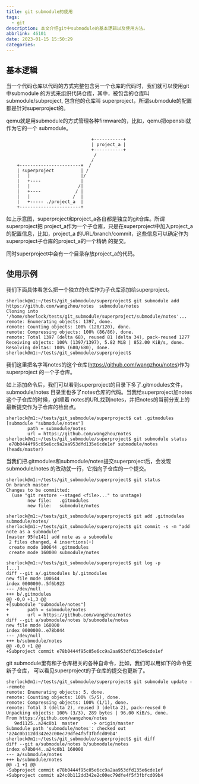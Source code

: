 ```yaml
---
title: git submodule的使用
tags:
  - git
description: 本文介绍git中submodule的基本逻辑以及使用方法。
abbrlink: 46101
date: 2023-01-15 15:50:29
categories:
---
```


基本逻辑
---------

 当一个代码仓库以代码的方式完整包含另一个仓库的代码时，我们就可以使用git中submodule
 的方式来组织代码仓库，其中，被包含的仓库叫submodule/subproject, 包含他的仓库叫
 superproject，所谓submodule的配置都是针对superproject的。

 qemu就是用submodule的方式管理各种firmware的，比如，qemu把opensbi就作为它的一个
 submodule。

```
                                +-----------+
                                | project_a |
                                +-----------+
                                 /
                                /
    +-----------------------+  /
    | superproject          | /
    |   |                   |/
    |   +----               |
    |   |                  /|
    |   +----             / |
    |   |                /  |
    |   +----- ./project_a  |
    +-----------------------+
```
 如上示意图，superproject和project_a各自都是独立的git仓库。所谓superproject把
 project_a作为一个子仓库，只是在superproject中加入project_a的配置信息，比如，project_a
 的URL/branch/commit，这些信息可以确定作为superproject子仓库的project_a的一个精确
 的提交。

 同时superproject中会有一个目录存放project_a的代码。

使用示例
---------

 我们下面具体看怎么把一个独立的仓库作为子仓库添加给superproject。

```
sherlock@m1:~/tests/git_submodule/superproject$ git submodule add https://github.com/wangzhou/notes  submodule/notes
Cloning into '/home/sherlock/tests/git_submodule/superproject/submodule/notes'...
remote: Enumerating objects: 1397, done.
remote: Counting objects: 100% (120/120), done.
remote: Compressing objects: 100% (86/86), done.
remote: Total 1397 (delta 68), reused 81 (delta 34), pack-reused 1277
Receiving objects: 100% (1397/1397), 5.82 MiB | 852.00 KiB/s, done.
Resolving deltas: 100% (680/680), done.
sherlock@m1:~/tests/git_submodule/superproject$ 
```
 我们这里把名字叫notes的这个仓库(https://github.com/wangzhou/notes)作为superproject
 的一个子仓库。

 如上添加命令后，我们可以看到superproject的目录下多了.gitmodules文件，submodule/notes
 目录里也多了notes仓库的代码。当我给superproject加notes这个子仓库的时候，git顺着
 notes的URL找到notes，并把notes的当前分支上的最新提交作为子仓库的检出点。
```
sherlock@m1:~/tests/git_submodule/superproject$ cat .gitmodules 
[submodule "submodule/notes"]
        path = submodule/notes
        url = https://github.com/wangzhou/notes
sherlock@m1:~/tests/git_submodule/superproject$ git submodule status
 e78b0444f95c05e6cc9a2aa953dfd135e6cde1ef submodule/notes (heads/master)
```

 当我们把.gitmodules和submodule/notes提交superproject后，会发现submodule/notes
 的改动就一行，它指向子仓库的一个提交。
```
sherlock@m1:~/tests/git_submodule/superproject$ git status
On branch master
Changes to be committed:
  (use "git restore --staged <file>..." to unstage)
        new file:   .gitmodules
        new file:   submodule/notes

sherlock@m1:~/tests/git_submodule/superproject$ git add .gitmodules submodule/notes/
sherlock@m1:~/tests/git_submodule/superproject$ git commit -s -m "add note as a submodule"
[master 95fe141] add note as a submodule
 2 files changed, 4 insertions(+)
 create mode 100644 .gitmodules
 create mode 160000 submodule/notes

sherlock@m1:~/tests/git_submodule/superproject$ git log -p
[...]
diff --git a/.gitmodules b/.gitmodules
new file mode 100644
index 0000000..5f6b923
--- /dev/null
+++ b/.gitmodules
@@ -0,0 +1,3 @@
+[submodule "submodule/notes"]
+       path = submodule/notes
+       url = https://github.com/wangzhou/notes
diff --git a/submodule/notes b/submodule/notes
new file mode 160000
index 0000000..e78b044
--- /dev/null
+++ b/submodule/notes
@@ -0,0 +1 @@
+Subproject commit e78b0444f95c05e6cc9a2aa953dfd135e6cde1ef
```

git submodule里有和子仓库相关的各种自命令，比如，我们可以用如下的命令更新子仓库，
可以看见superproject的子仓库的提交也更新了。
```
sherlock@m1:~/tests/git_submodule/superproject$ git submodule update --remote 
remote: Enumerating objects: 5, done.
remote: Counting objects: 100% (5/5), done.
remote: Compressing objects: 100% (1/1), done.
remote: Total 3 (delta 2), reused 3 (delta 2), pack-reused 0
Unpacking objects: 100% (3/3), 289 bytes | 96.00 KiB/s, done.
From https://github.com/wangzhou/notes
   9ed1125..a24c0b1  master     -> origin/master
Submodule path 'submodule/notes': checked out 'a24c0b112dd342e2c00ec79dfe4f5f3fbfcd09b4'
sherlock@m1:~/tests/git_submodule/superproject$ git diff
diff --git a/submodule/notes b/submodule/notes
index e78b044..a24c0b1 160000
--- a/submodule/notes
+++ b/submodule/notes
@@ -1 +1 @@
-Subproject commit e78b0444f95c05e6cc9a2aa953dfd135e6cde1ef
+Subproject commit a24c0b112dd342e2c00ec79dfe4f5f3fbfcd09b4
```
